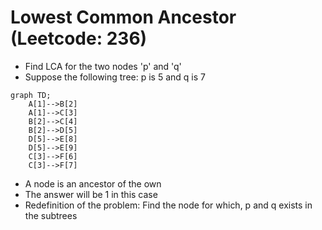 # Lowest Common Ancestor (Leetcode: 236)
- Find LCA for the two nodes 'p' and 'q'
- Suppose the following tree: p is 5 and q is 7
```mermaid
graph TD;
    A[1]-->B[2]
    A[1]-->C[3]
    B[2]-->C[4]
    B[2]-->D[5]
    D[5]-->E[8]
    D[5]-->E[9]
    C[3]-->F[6]
    C[3]-->F[7]
```
- A node is an ancestor of the own
- The answer will be 1 in this case
- Redefinition of the problem: Find the node for which, p and q exists in the subtrees
